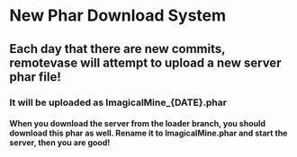 # New Phar Download System

## Each day that there are new commits, remotevase will attempt to upload a new server phar file!

### It will be uploaded as ImagicalMine_{DATE}.phar

#### When you download the server from the loader branch, you should download this phar as well. Rename it to ImagicalMine.phar and start the server, then you are good!
